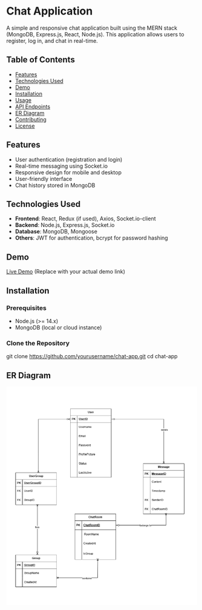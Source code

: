 # Chat Application

A simple and responsive chat application built using the MERN stack (MongoDB, Express.js, React, Node.js). This application allows users to register, log in, and chat in real-time.

## Table of Contents

- [Features](#features)
- [Technologies Used](#technologies-used)
- [Demo](#demo)
- [Installation](#installation)
- [Usage](#usage)
- [API Endpoints](#api-endpoints)
- [ER Diagram](#er-diagram)
- [Contributing](#contributing)
- [License](#license)

## Features
- User authentication (registration and login)
- Real-time messaging using Socket.io
- Responsive design for mobile and desktop
- User-friendly interface
- Chat history stored in MongoDB

## Technologies Used

- **Frontend**: React, Redux (if used), Axios, Socket.io-client
- **Backend**: Node.js, Express.js, Socket.io
- **Database**: MongoDB, Mongoose
- **Others**: JWT for authentication, bcrypt for password hashing

## Demo

[Live Demo](https://your-demo-link.com) (Replace with your actual demo link)

## Installation

### Prerequisites

- Node.js (>= 14.x)
- MongoDB (local or cloud instance)

### Clone the Repository
git clone https://github.com/yourusername/chat-app.git
cd chat-app
## ER Diagram

![Uploading text](images/erDiagram.png)
